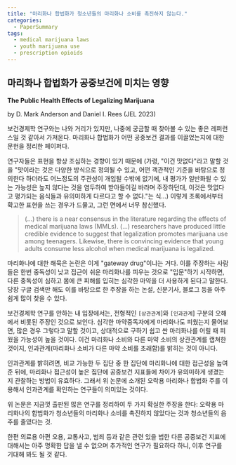```yaml
---
title: "마리화나 합법화가 청소년들의 마리화나 소비를 촉진하지 않는다."
categories:
  - PaperSummary
tags:
  - medical marijuana laws 
  - youth marijuana use
  - prescription opioids
--- 
```


## 마리화나 합법화가 공중보건에 미치는 영향

**The Public Health Effects of Legalizing Marijuana**

by D. Mark Anderson and Daniel I. Rees (JEL 2023)

<!--
Thirty-six states have legalized medical marijuana and 18 states have legalized the use of marijuana for recreational purposes. In this paper, we review the literature on the public health consequences of legalizing marijuana, focusing on studies that have appeared in economics journals as well as leading public policy, public health, and medical journals. Among the outcomes considered are: youth marijuana use, alcohol consumption, the abuse of prescription opioids, traffic fatalities, and crime. For some of these outcomes, there is a near consensus in the literature regarding the effects of medical marijuana laws (MMLs). As an example, leveraging geographic and temporal variation in MMLs, researchers have produced little credible evidence to suggest that legalization promotes marijuana use among teenagers. Likewise, there is convincing evidence that young adults consume less alcohol when medical marijuana is legalized. For other public health outcomes such as mortality involving prescription opioids, the effect of legalizing medical marijuana has proven more difficult to gauge and, as a consequence, we are less comfortable drawing firm conclusions. Finally, it is not yet clear how legalizing marijuana for recreational purposes will affect these and other important public health outcomes. We will be able to draw stronger conclusions when more posttreatment data are collected in states that have recently legalized recreational marijuana. 
-->

보건경제학 연구와는 나와 거리가 있지만, 나중에 궁금할 때 찾아볼 수 있는 좋은 레퍼런스일 것 같아서 가져온다. 마리화나 합법화가 어떤 공중보건 결과를 이끌었는지에 대한 문헌을 정리한 페이퍼다.

연구자들은 표현을 항상 조심하는 경향이 있기 때문에 (가령, "이건 맛없다"라고 말할 것을 "맛이라는 것은 다양한 방식으로 정의될 수 있고, 어떤 객관적인 기준을 바탕으로 정의한다 하더라도 어느정도의 주관성이 개입될 수밖에 없기에, 내 평가가 일반화될 수 있는 가능성은 높지 않다는 것을 염두하여 받아들이길 바라며 주장하던대, 이것은 맛없다고 평가되는 음식들과 유의미하게 다르다고 할 수 없다."는 식...) 이렇게 초록에서부터 확고한 표현을 쓰는 경우가 드물고, 그런 면에서 너무 참신했다.

> (...) there is a near consensus in the literature regarding the effects of medical marijuana laws (MMLs). (...) researchers have produced little credible evidence to suggest that legalization promotes marijuana use among teenagers. Likewise, there is convincing evidence that young adults consume less alcohol when medical marijuana is legalized.

마리화나에 대한 해묵은 논란은 이게 "gateway drug"이냐는 거다. 이를 주장하는 사람들은 한번 중독성이 낮고 접근이 쉬운 마리화나를 피우는 것으로 "입문"하기 시작하면, 다른 중독성이 심하고 몸에 큰 피해를 입히는 심각한 마약을 더 사용하게 된다고 말한다. 당장 구글 검색만 해도 이를 바탕으로 한 주장을 하는 논설, 신문기사, 블로그 등을 아주 쉽게 많이 찾을 수 있다. 

보건경제학 연구를 안하는 내 입장에서는, 전형적인 `[상관관계`]와 `[인과관계`] 구분의 오해에서 비롯된 주장인 것으로 보인다. 심각한 마약중독자에게 마리화나도 피웠는지 물어보면, 많은 경우 그렇다고 말할 것이고, 상대적으로 구하기 쉽고 싼 마리화나를 어릴 때 피웠을 가능성이 높을 것이다. 이건 마리화나 소비와 다른 마약 소비의 상관관계를 캡쳐한 것이지, 인과관계(마리화나 소비가 다른 마약 소비를 초래함)를 밝히는 것이 아니다. 

인과관계를 밝히려면, 비교 가능한 두 집단 중 한 집단에 마리화나에 대한 접근성을 높여준 뒤에, 마리화나 접근성이 높은 집단에 공중보건 지표들에 차이가 유의미하게 생겼는지 관찰하는 방법이 유효하다. 그래서 위 논문에 소개된 오락용 마리화나 합법화 주를 이용해서 인과관계를 확인하는 연구들이 의미있는 것이다. 

위 논문은 지금껏 출판된 많은 연구를 정리하여 두 가지 확실한 주장을 한다: 오락용 마리화나의 합법화가 청소년들의 마리화나 소비를 촉진하지 않았다는 것과 청소년들의 음주를 줄였다는 것. 

한편 의료용 아편 오용, 교통사고, 범죄 등과 같은 관련 있을 법한 다른 공중보건 지표에 대해서는 아주 명확한 답을 낼 수 없으며 추가적인 연구가 필요하다 하니, 이후 연구를 기대해 봐도 될 것 같다. 